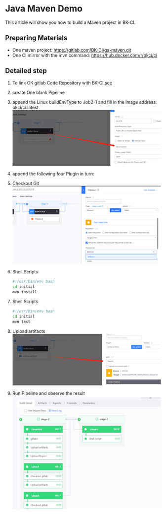 # Java Maven Demo 

 This article will show you how to build a Maven project in BK-CI. 

 ## Preparing Materials 

 - One maven project: <https://gitlab.com/BK-CI/gs-maven.git> 
 - One CI mirror with the mvn command: <https://hub.docker.com/r/bkci/ci> 

 ## Detailed step 

 1. To link OK gitlab Code Repository with BK-CI,[see](../Quickstarts/Link-your-first-repo.md) 
 2. create One blank Pipeline 
 3. append the Linux buildEnvType to Job2-1 and fill in the image address: bkci/ci:latest 
   ![pic](../../../assets/examples_java_1.png) 
 4. append the following four Plugin in turn: 
   1. Checkout Git
      ![pic](../../../assets/quickstart_4.png) 
   2. Shell Scripts 

      ```bash 
      #!/usr/bin/env bash 
      cd initial 
      mvn install 
      ``` 

   3. Shell Scripts 

      ```bash 
      #!/usr/bin/env bash 
      cd initial 
      mvn test 
      ``` 

   4. Upload artifacts 
      ![pic](../../../assets/examples_java_2.png) 

 5. Run Pipeline and observe the result 
 ![pic](../../../assets/examples_java_3.png) 